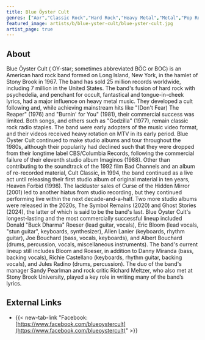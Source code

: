 ```yaml
---
title: Blue Öyster Cult
genres: ["Aor","Classic Rock","Hard Rock","Heavy Metal","Metal","Pop Rock","Psychedelic Rock","Rock"]
featured_image: artists/b/blue-yster-cult/blue-yster-cult.jpg
artist_page: true
---
```

## About

Blue Öyster Cult ( OY-stər; sometimes abbreviated BÖC or BOC) is  an American hard rock band formed on Long Island, New York, in the hamlet of Stony Brook in 1967. 
The band has sold 25 million records worldwide, including 7 million in the United States. The band's fusion of hard rock with psychedelia, and penchant for occult, fantastical and tongue-in-cheek lyrics, had a major influence on heavy metal music. They developed a cult following and, while achieving mainstream hits like "(Don't Fear) The Reaper" (1976) and "Burnin' for You" (1981), their commercial success was limited. Both songs, and others such as "Godzilla" (1977), remain classic rock radio staples. The band were early adopters of the music video format, and their videos received heavy rotation on MTV in its early period.
Blue Öyster Cult continued to make studio albums and tour throughout the 1980s, although their popularity had declined such that they were dropped from their longtime label CBS/Columbia Records, following the commercial failure of their eleventh studio album Imaginos (1988). Other than contributing to the soundtrack of the 1992 film Bad Channels and an album of re-recorded material, Cult Classic, in 1994, the band continued as a live act until releasing their first studio album of original material in ten years, Heaven Forbid (1998). The lackluster sales of Curse of the Hidden Mirror (2001) led to another hiatus from studio recording, but they continued performing live within the next decade-and-a-half. Two more studio albums were released in the 2020s, The Symbol Remains (2020) and Ghost Stories (2024), the latter of which is said to be the band's last.
Blue Öyster Cult's longest-lasting and the most commercially successful lineup included Donald "Buck Dharma" Roeser (lead guitar, vocals), Eric Bloom (lead vocals, "stun guitar", keyboards, synthesizer), Allen Lanier (keyboards, rhythm guitar), Joe Bouchard (bass, vocals, keyboards), and Albert Bouchard (drums, percussion, vocals, miscellaneous instruments). The band's current lineup still includes Bloom and Roeser, in addition to Danny Miranda (bass, backing vocals), Richie Castellano (keyboards, rhythm guitar, backing vocals), and Jules Radino (drums, percussion). The duo of the band's manager Sandy Pearlman and rock critic Richard Meltzer, who also met at Stony Brook University, played a key role in writing many of the band’s lyrics.



## External Links

- {{< new-tab-link "Facebook: [https://www.facebook.com/blueoystercult](https://www.facebook.com/blueoystercult)" >}}




